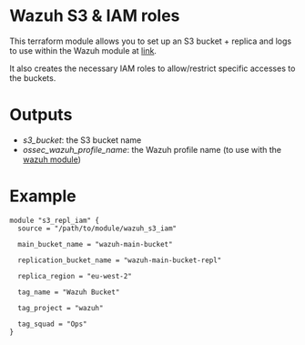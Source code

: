 # Wazuh S3 & IAM roles
This terraform module allows you to set up an S3 bucket + replica and logs to use within the Wazuh module at [link](link).

It also creates the necessary IAM roles to allow/restrict specific accesses to the buckets.

# Outputs

* *s3_bucket*: the S3 bucket name
* *ossec_wazuh_profile_name*: the Wazuh profile name (to use with the [wazuh module](link))

# Example

```
module "s3_repl_iam" {
  source = "/path/to/module/wazuh_s3_iam"

  main_bucket_name = "wazuh-main-bucket"

  replication_bucket_name = "wazuh-main-bucket-repl"

  replica_region = "eu-west-2"

  tag_name = "Wazuh Bucket"

  tag_project = "wazuh"

  tag_squad = "Ops"
}
```
